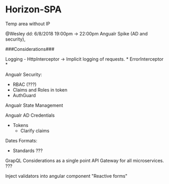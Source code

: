 # Horizon-SPA
Temp area without IP 


@Wesley 
dd: 6/8/2018 19:00pm -> 22:00pm Angualr Spike (AD and security),


###Considerations###

Logging - HttpInterceptor -> Implicit logging of requests. * ErrorInterceptor *

Angualr Security: 
  * RBAC (???) 
  * Claims and Roles in token 
  * AuthGuard

Angualr State Management

Angualr AD Credentials 
  * Tokens 
    * Clarify claims

Dates Formats: 
  * Standards ???

GrapQL Considerations as a single point API Gateway for all microservices. ???

Inject validators into angular component "Reactive forms"
